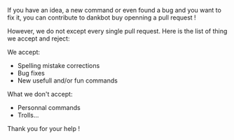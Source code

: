 If you have an idea, a new command or even found a bug and you want to fix it, you can contribute
to dankbot buy openning a pull request !

However, we do not except every single pull request. Here is the list of thing we accept and reject:

We accept:
- Spelling mistake corrections
- Bug fixes
- New usefull and/or fun commands

What we don't accept:
- Personnal commands
- Trolls...

Thank you for your help !
